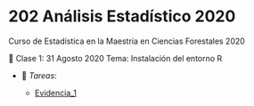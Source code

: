 # 202 Análisis Estadístico 2020
Curso de Estadística en la Maestría en Ciencias Forestales 2020

:paperclip: Clase 1: 31 Agosto 2020
Tema: Instalación del entorno R
- :file_folder: _Tareas_: 

  - [Evidencia_1](Evidencia_1_Instalacion_de_software.pdf)

 
